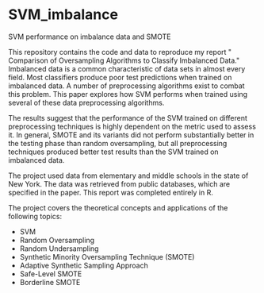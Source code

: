 # SVM_imbalance
SVM performance on imbalance data and SMOTE



This repository contains the code and data to reproduce my report " Comparison of Oversampling Algorithms to Classify Imbalanced Data."  Imbalanced data is a common characteristic of data sets in almost every field.  Most classifiers produce poor test predictions when trained on imbalanced data. A number of preprocessing algorithms exist to combat this problem. This paper explores how SVM performs when trained using several of these data preprocessing algorithms. 

The results suggest that the performance of the SVM trained on different preprocessing techniques is highly dependent on the metric used to assess it. In general, SMOTE and its variants did not perform substantially better in the testing phase than random oversampling, but all preprocessing techniques produced better test results than the SVM trained on imbalanced data. 

The project used data from elementary and middle schools in the state of New York. The data was retrieved from public databases, which are specified in the paper. This report was completed entirely in R.

The project covers the theoretical concepts and applications of the following topics:

-	SVM
-	Random Oversampling
-	Random Undersampling
-	Synthetic Minority Oversampling Technique (SMOTE)
-	Adaptive Synthetic Sampling Approach 
-	Safe-Level SMOTE
-	Borderline SMOTE
